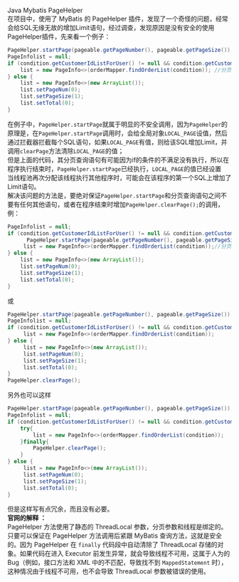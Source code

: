 Java Mybatis PageHelper<br />在项目中，使用了 MyBatis 的 PageHelper 插件，发现了一个奇怪的问题，经常会给SQL无缘无故的增加Limit语句，经过调查，发现原因是没有安全的使用PageHelper插件，先来看一个例子：
```java
PageHelper.startPage(pageable.getPageNumber(), pageable.getPageSize());
PageInfolist = null;
if (condition.getCustomerIdListForUser() != null && condition.getCustomerIdListForUser().size() > 0) {
    list = new PageInfo<>(orderMapper.findOrderList(condition)); //分页查询语句
} else {
    list = new PageInfo<>(new ArrayList());
    list.setPageNum(0);
    list.setPageSize(1);
    list.setTotal(0);
}
```
在例子中，`PageHelper.startPage`就属于明显的不安全调用，因为`PageHelper`的原理是，在`PageHelper.startPage`调用时，会给全局对象`LOCAL_PAGE`设值，然后通过拦截器拦截每个SQL语句，如果`LOCAL_PAGE`有值，则给该SQL增加Limit，并调用`clearPage`方法清除`LOCAL_PAGE`的值；<br />但是上面的代码，其分页查询语句有可能因为if的条件的不满足没有执行，所以在程序执行结束时，`PageHelper.startPage`已经执行，`LOCAL_PAGE`的值已经设置<br />当线程池再次分配该线程执行其他程序时，可能会在该程序的第一个SQL上增加了Limit语句。<br />解决该问题的方法是，要绝对保证`PageHelper.startPage`和分页查询语句之间不要有任何其他语句，或者在程序结束时增加`PageHelper.clearPage();`的调用，例：
```java
PageInfolist = null;
if (condition.getCustomerIdListForUser() != null && condition.getCustomerIdListForUser().size() > 0) {
      PageHelper.startPage(pageable.getPageNumber(), pageable.getPageSize());
     list = new PageInfo<>(orderMapper.findOrderList(condition));//分页查询语句
} else {
    list = new PageInfo<>(new ArrayList());
    list.setPageNum(0);
    list.setPageSize(1);
    list.setTotal(0);
}
```
或
```java
PageHelper.startPage(pageable.getPageNumber(), pageable.getPageSize());
PageInfolist = null;
if (condition.getCustomerIdListForUser() != null && condition.getCustomerIdListForUser().size() > 0) {
     list = new PageInfo<>(orderMapper.findOrderList(condition));
} else {
     list = new PageInfo<>(new ArrayList());
     list.setPageNum(0);
     list.setPageSize(1);
     list.setTotal(0);
}
PageHelper.clearPage();
```
另外也可以这样
```java
PageHelper.startPage(pageable.getPageNumber(), pageable.getPageSize());
PageInfolist = null;
if (condition.getCustomerIdListForUser() != null && condition.getCustomerIdListForUser().size() > 0) {
    try{
        list = new PageInfo<>(orderMapper.findOrderList(condition));
    }finally{
        PageHelper.clearPage();
    }
} else {
     list = new PageInfo<>(new ArrayList());
     list.setPageNum(0);
     list.setPageSize(1);
     list.setTotal(0);
}
```
但是这样写有点冗余，而且没有必要。<br />**官网的解释 ：**<br />PageHelper 方法使用了静态的 ThreadLocal 参数，分页参数和线程是绑定的。只要可以保证在 PageHelper 方法调用后紧跟 MyBatis 查询方法，这就是安全的。因为 PageHelper 在 `finally` 代码段中自动清除了 ThreadLocal 存储的对象。如果代码在进入 Executor 前发生异常，就会导致线程不可用，这属于人为的 Bug（例如，接口方法和 XML 中的不匹配，导致找不到 `MappedStatement` 时）， 这种情况由于线程不可用，也不会导致 ThreadLocal 参数被错误的使用。
